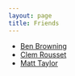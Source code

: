 ```yaml
---
layout: page
title: Friends
---
```


- [Ben Browning](http://www.benbrowning.me/)
- [Clem Rousset](http://hereth.fr/index.html)
- [Matt Taylor](http://www.mgtaylor.work/)
